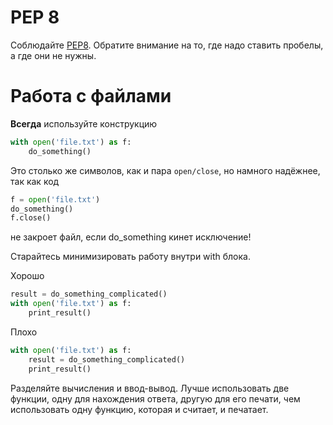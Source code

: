 PEP 8
=====

Соблюдайте [PEP8](http://legacy.python.org/dev/peps/pep-0008/).
Обратите внимание на то, где надо ставить пробелы, а где они не нужны.


Работа с файлами
====================

**Всегда** используйте конструкцию
```python
with open('file.txt') as f:
    do_something()
```

Это столько же символов, как и пара `open/close`, но намного надёжнее, так как код
```python
f = open('file.txt')
do_something()
f.close()
```
не закроет файл, если do_something кинет исключение!


Старайтесь минимизировать работу внутри with блока.

Хорошо
```python
result = do_something_complicated()
with open('file.txt') as f:
    print_result()
```
Плохо
```python
with open('file.txt') as f:
    result = do_something_complicated()
    print_result()
```

Разделяйте вычисления и ввод-вывод. Лучше использовать две функции, одну
для нахождения ответа, другую для его печати, чем использовать одну функцию,
которая и считает, и печатает.
